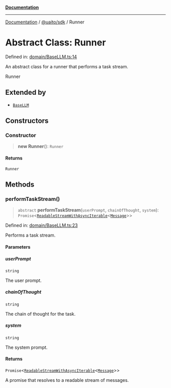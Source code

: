 [**Documentation**](../../../README.md)

***

[Documentation](../../../README.md) / [@uaito/sdk](../README.md) / Runner

# Abstract Class: Runner

Defined in: [domain/BaseLLM.ts:14](https://github.com/elribonazo/uaito/blob/c5e0764fa2080732da4f0526013c776c67e45bf1/packages/sdk/src/domain/BaseLLM.ts#L14)

An abstract class for a runner that performs a task stream.

 Runner

## Extended by

- [`BaseLLM`](BaseLLM.md)

## Constructors

### Constructor

> **new Runner**(): `Runner`

#### Returns

`Runner`

## Methods

### performTaskStream()

> `abstract` **performTaskStream**(`userPrompt`, `chainOfThought`, `system`): `Promise`\<[`ReadableStreamWithAsyncIterable`](../type-aliases/ReadableStreamWithAsyncIterable.md)\<[`Message`](../type-aliases/Message.md)\>\>

Defined in: [domain/BaseLLM.ts:23](https://github.com/elribonazo/uaito/blob/c5e0764fa2080732da4f0526013c776c67e45bf1/packages/sdk/src/domain/BaseLLM.ts#L23)

Performs a task stream.

#### Parameters

##### userPrompt

`string`

The user prompt.

##### chainOfThought

`string`

The chain of thought for the task.

##### system

`string`

The system prompt.

#### Returns

`Promise`\<[`ReadableStreamWithAsyncIterable`](../type-aliases/ReadableStreamWithAsyncIterable.md)\<[`Message`](../type-aliases/Message.md)\>\>

A promise that resolves to a readable stream of messages.
